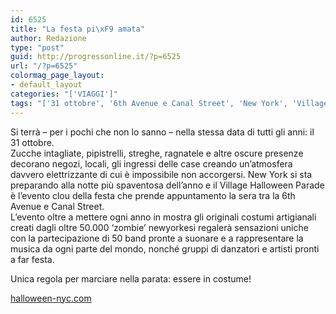 ```yaml
---
id: 6525
title: "La festa pi\xF9 amata"
author: Redazione
type: "post"
guid: http://progressonline.it/?p=6525
url: "/?p=6525"
colormag_page_layout:
- default_layout
categories: "['VIAGGI']"
tags: "['31 ottobre', '6th Avenue e Canal Street', 'New York', 'Village Halloween Parade']"
---
```


Si terrà – per i pochi che non lo sanno – nella stessa data di tutti gli anni: il 31 ottobre.  
Zucche intagliate, pipistrelli, streghe, ragnatele e altre oscure presenze decorano negozi, locali, gli ingressi delle case creando un’atmosfera davvero elettrizzante di cui è impossibile non accorgersi. New York si sta preparando alla notte più spaventosa dell’anno e il Village Halloween Parade è l’evento clou della festa che prende appuntamento la sera tra la 6th Avenue e Canal Street.  
L’evento oltre a mettere ogni anno in mostra gli originali costumi artigianali creati dagli oltre 50.000 ‘zombie’ newyorkesi regalerà sensazioni uniche con la partecipazione di 50 band pronte a suonare e a rappresentare la musica da ogni parte del mondo, nonché gruppi di danzatori e artisti pronti a far festa.

Unica regola per marciare nella parata: essere in costume!

[halloween-nyc.com](https://halloween-nyc.com/)